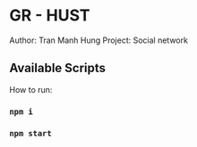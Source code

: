 # GR - HUST
Author: Tran Manh Hung
Project: Social network

## Available Scripts
How to run:
### `npm i`
### `npm start`